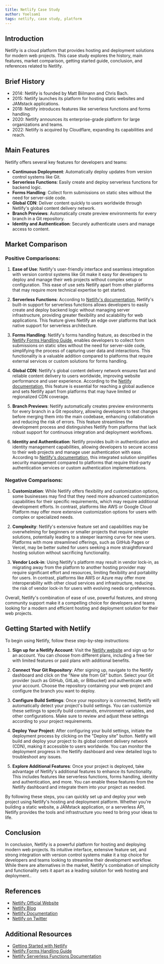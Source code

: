 ```yaml
---
title: Netlify Case Study
author: Yoelsam1
tags: netlify, case study, platform
---
```


## Introduction

Netlify is a cloud platform that provides hosting and deployment solutions for modern web projects. This case study explores the history, main features, market comparison, getting started guide, conclusion, and references related to Netlify.

## Brief History

- 2014: Netlify is founded by Matt Biilmann and Chris Bach.
- 2015: Netlify launches its platform for hosting static websites and JAMstack applications.
- 2018: Netlify introduces features like serverless functions and forms handling.
- 2020: Netlify announces its enterprise-grade platform for large organizations and teams.
- 2022: Netlify is acquired by Cloudflare, expanding its capabilities and reach.

## Main Features

Netlify offers several key features for developers and teams:

- **Continuous Deployment**: Automatically deploy updates from version control systems like Git.
- **Serverless Functions**: Easily create and deploy serverless functions for backend logic.
- **Forms Handling**: Collect form submissions on static sites without the need for server-side code.
- **Global CDN**: Deliver content quickly to users worldwide through Netlify's global content delivery network.
- **Branch Previews**: Automatically create preview environments for every branch in a Git repository.
- **Identity and Authentication**: Securely authenticate users and manage access to content.

## Market Comparison

### Positive Comparisons:

1. **Ease of Use**: Netlify's user-friendly interface and seamless integration with version control systems like Git make it easy for developers to deploy and manage their web projects without complex setup or configuration. This ease of use sets Netlify apart from other platforms that may require more technical expertise to get started.

2. **Serverless Functions**: According to [Netlify's documentation](https://docs.netlify.com/functions/overview/), Netlify's built-in support for serverless functions allows developers to easily create and deploy backend logic without managing server infrastructure, providing greater flexibility and scalability for web applications. This feature gives Netlify an edge over platforms that lack native support for serverless architecture.

3. **Forms Handling**: Netlify's forms handling feature, as described in the [Netlify Forms Handling Guide](https://www.netlify.com/docs/form-handling/), enables developers to collect form submissions on static sites without the need for server-side code, simplifying the process of capturing user data and interactions. This functionality is a valuable addition compared to platforms that require external services or custom solutions for forms handling.

4. **Global CDN**: Netlify's global content delivery network ensures fast and reliable content delivery to users worldwide, improving website performance and user experience. According to the [Netlify documentation](https://docs.netlify.com/), this feature is essential for reaching a global audience and sets Netlify apart from platforms that may have limited or regionalized CDN coverage.

5. **Branch Previews**: Netlify automatically creates preview environments for every branch in a Git repository, allowing developers to test changes before merging them into the main codebase, enhancing collaboration and reducing the risk of errors. This feature streamlines the development process and distinguishes Netlify from platforms that lack robust support for continuous integration and deployment workflows.

6. **Identity and Authentication**: Netlify provides built-in authentication and identity management capabilities, allowing developers to secure access to their web projects and manage user authentication with ease. According to [Netlify's documentation](https://docs.netlify.com/), this integrated solution simplifies security management compared to platforms that require third-party authentication services or custom authentication implementations.

### Negative Comparisons:

1. **Customization**: While Netlify offers flexibility and customization options, some businesses may find that they need more advanced customization capabilities for their specific requirements, which may require additional development efforts. In contrast, platforms like AWS or Google Cloud Platform may offer more extensive customization options for users with complex or specialized needs.

2. **Complexity**: Netlify's extensive feature set and capabilities may be overwhelming for beginners or smaller projects that require simpler solutions, potentially leading to a steeper learning curve for new users. Platforms with more streamlined offerings, such as GitHub Pages or Vercel, may be better suited for users seeking a more straightforward hosting solution without sacrificing functionality.

3. **Vendor Lock-in**: Using Netlify's platform may result in vendor lock-in, as migrating away from the platform to another hosting provider may require significant effort and resources, limiting flexibility and portability for users. In contrast, platforms like AWS or Azure may offer more interoperability with other cloud services and infrastructure, reducing the risk of vendor lock-in for users with evolving needs or preferences.

Overall, Netlify's combination of ease of use, powerful features, and strong community support make it a compelling choice for developers and teams looking for a modern and efficient hosting and deployment solution for their web projects.

## Getting Started with Netlify

To begin using Netlify, follow these step-by-step instructions:

1. **Sign up for a Netlify Account**: Visit the [Netlify website](https://www.netlify.com/) and sign up for an account. You can choose from different plans, including a free tier with limited features or paid plans with additional benefits.

2. **Connect Your Git Repository**: After signing up, navigate to the Netlify dashboard and click on the "New site from Git" button. Select your Git provider (such as GitHub, GitLab, or Bitbucket) and authenticate with your account. Choose the repository containing your web project and configure the branch you want to deploy.

3. **Configure Build Settings**: Once your repository is connected, Netlify will automatically detect your project's build settings. You can customize these settings to specify build commands, environment variables, and other configurations. Make sure to review and adjust these settings according to your project requirements.

4. **Deploy Your Project**: After configuring your build settings, initiate the deployment process by clicking on the "Deploy site" button. Netlify will build and deploy your project to its global content delivery network (CDN), making it accessible to users worldwide. You can monitor the deployment progress in the Netlify dashboard and view detailed logs to troubleshoot any issues.

5. **Explore Additional Features**: Once your project is deployed, take advantage of Netlify's additional features to enhance its functionality. This includes features like serverless functions, forms handling, identity and authentication, and more. You can enable these features from the Netlify dashboard and integrate them into your project as needed.

By following these steps, you can quickly set up and deploy your web project using Netlify's hosting and deployment platform. Whether you're building a static website, a JAMstack application, or a serverless API, Netlify provides the tools and infrastructure you need to bring your ideas to life.

## Conclusion

In conclusion, Netlify is a powerful platform for hosting and deploying modern web projects. Its intuitive interface, extensive feature set, and strong integration with version control systems make it a top choice for developers and teams looking to streamline their development workflow. While there are alternatives in the market, Netlify's combination of simplicity and functionality sets it apart as a leading solution for web hosting and deployment..

## References

- [Netlify Official Website](https://www.netlify.com/)
- [Netlify Blog](https://www.netlify.com/blog/)
- [Netlify Documentation](https://docs.netlify.com/)
- [Netlify on Twitter](https://twitter.com/netlify)

## Additional Resources

- [Getting Started with Netlify](https://www.netlify.com/docs/getting-started/)
- [Netlify Forms Handling Guide](https://www.netlify.com/docs/form-handling/)
- [Netlify Serverless Functions Documentation](https://docs.netlify.com/functions/overview/)
